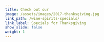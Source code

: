 ```yaml
---
title: Check out our
image: /assets/images/2017-thanksgiving.jpg
link_path: /wine-spirits-specials/
link_label: Specials for Thanksgiving
show_slide: false
weight: 1
---
```



